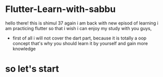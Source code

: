# Flutter-Learn-with-sabbu

hello there! this is shimul 37 again i am back with new episod of learning 
i am practicing flutter so that i wish i can enjoy my study with you guys, 

* first of all i will not cover the dart part, because it is totally a oop 
concept that's why you should learn it by yourself and gain more knowledge 

# so let's start
